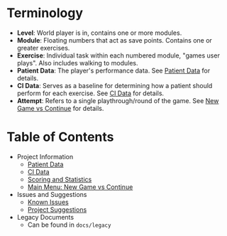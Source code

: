 # Terminology

- **Level**: World player is in, contains one or more modules.
- **Module**: Floating numbers that act as save points. Contains one or greater exercises.
- **Exercise**: Individual task within each numbered module, "games user plays". Also includes walking to modules.
- **Patient Data**: The player's performance data. See [Patient Data](docs/patient_data.md) for details.
- **CI Data**: Serves as a baseline for determining how a patient should perform for each exercise. See [CI Data](docs/ci_data.md) for details.
- **Attempt**: Refers to a single playthrough/round of the game. See [New Game vs Continue](docs/new_game_vs_continue.md) for details.

# Table of Contents

- Project Information
    - [Patient Data](docs/patient_data.md)
    - [CI Data](docs/ci_data.md)
    - [Scoring and Statistics](docs/scoring_and_statistics.md)
    - [Main Menu: New Game vs Continue](docs/new_game_vs_continue.md)
- Issues and Suggestions
    - [Known Issues](docs/known_issues.md)
    - [Project Suggestions](docs/project_suggestions.md)
- Legacy Documents
    - Can be found in `docs/legacy`

